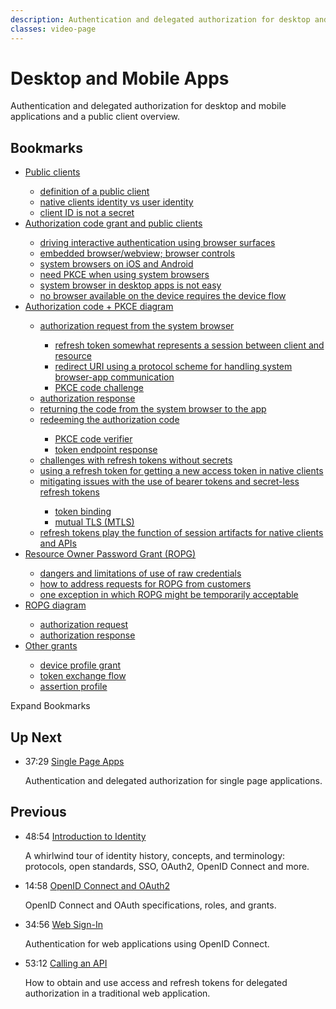 ```yaml
---
description: Authentication and delegated authorization for desktop and mobile applications and a public client overview.
classes: video-page
---
```

# Desktop and Mobile Apps

Authentication and delegated authorization for desktop and mobile applications and a public client overview.

<div class="video-wrapper" data-video="dq3c4pz9lb" data-padding="100% 0 0"></div>

## Bookmarks

<div class="video-transcript video-bookmarks" id="wistia-video-bookmarks">
  <ul>
    <li><a href="#wistia_dq3c4pz9lb?time=30">Public clients</a></li>
    <ul>
      <li><a href="#wistia_dq3c4pz9lb?time=44">definition of a public client</a></li>
      <li><a href="#wistia_dq3c4pz9lb?time=141.5">native clients identity vs user identity</a></li>
      <li><a href="#wistia_dq3c4pz9lb?time=207">client ID is not a secret</a></li>
    </ul>
    <li><a href="#wistia_dq3c4pz9lb?time=256">Authorization code grant and public clients</a></li>
    <ul>
      <li><a href="#wistia_dq3c4pz9lb?time=290">driving interactive authentication using browser surfaces</a></li>
      <li><a href="#wistia_dq3c4pz9lb?time=328">embedded browser/webview; browser controls</a></li>
      <li><a href="#wistia_dq3c4pz9lb?time=447">system browsers on iOS and Android</a></li>
      <li><a href="#wistia_dq3c4pz9lb?time=520">need PKCE when using system browsers</a></li>
      <li><a href="#wistia_dq3c4pz9lb?time=620">system browser in desktop apps is not easy</a></li>
      <li><a href="#wistia_dq3c4pz9lb?time=804.2">no browser available on the device requires the device flow</a></li>
    </ul>
    <li><a href="#wistia_dq3c4pz9lb?time=859">Authorization code + PKCE diagram</a></li>
    <ul>
      <li><a href="#wistia_dq3c4pz9lb?time=936">authorization request from the system browser</a></li>
      <ul>
        <li><a href="#wistia_dq3c4pz9lb?time=1002">refresh token somewhat represents a session between client and resource</a></li>
        <li><a href="#wistia_dq3c4pz9lb?time=1027">redirect URI using a protocol scheme for handling system browser-app communication</a></li>
        <li><a href="#wistia_dq3c4pz9lb?time=1073">PKCE code challenge</a></li>
      </ul>
      <li><a href="#wistia_dq3c4pz9lb?time=1115">authorization response</a></li>
      <li><a href="#wistia_dq3c4pz9lb?time=1148">returning the code from the system browser to the app</a></li>
      <li><a href="#wistia_dq3c4pz9lb?time=1193">redeeming the authorization code</a></li>
      <ul>
        <li><a href="#wistia_dq3c4pz9lb?time=1244">PKCE code verifier</a></li>
        <li><a href="#wistia_dq3c4pz9lb?time=1271">token endpoint response</a></li>
      </ul>
      <li><a href="#wistia_dq3c4pz9lb?time=1301">challenges with refresh tokens without secrets</a></li>
      <li><a href="#wistia_dq3c4pz9lb?time=1340">using a refresh token for getting a new access token in native clients</a></li>
      <li><a href="#wistia_dq3c4pz9lb?time=1380">mitigating issues with the use of bearer tokens and secret-less refresh tokens</a></li>
      <ul>
        <li><a href="#wistia_dq3c4pz9lb?time=1398">token binding</a></li>
        <li><a href="#wistia_dq3c4pz9lb?time=1473.5">mutual TLS (MTLS)</a></li>
      </ul>
      <li><a href="#wistia_dq3c4pz9lb?time=1541.5">refresh tokens play the function of session artifacts for native clients and APIs</a></li>
    </ul>  
    <li><a href="#wistia_dq3c4pz9lb?time=1580">Resource Owner Password Grant (ROPG)</a></li>
    <ul>
      <li><a href="#wistia_dq3c4pz9lb?time=1619.5">dangers and limitations of use of raw credentials</a></li>
      <li><a href="#wistia_dq3c4pz9lb?time=1855">how to address requests for ROPG from customers</a></li>
      <li><a href="#wistia_dq3c4pz9lb?time=1930">one exception in which ROPG might be temporarily acceptable</a></li>
    </ul>
    <li><a href="#wistia_dq3c4pz9lb?time=2038.4">ROPG diagram</a></li>
    <ul>
      <li><a href="#wistia_dq3c4pz9lb?time=2090">authorization request</a></li>
      <li><a href="#wistia_dq3c4pz9lb?time=2119">authorization response</a></li>
    </ul>
    <li><a href="#wistia_dq3c4pz9lb?time=2154">Other grants</a></li>
    <ul>
      <li><a href="#wistia_dq3c4pz9lb?time=2168.5">device profile grant</a></li>
      <li><a href="#wistia_dq3c4pz9lb?time=2282">token exchange flow</a></li>
      <li><a href="#wistia_dq3c4pz9lb?time=2363">assertion profile</a></li>
    </ul>
  </ul>
</div>

<div class="video-transcript-expand" onClick="(function() {
  $('.video-transcript').toggleClass('expanded');
  $('.video-transcript-expand i').attr('class', $('.video-transcript').hasClass('expanded') ? 'icon-budicon-462' : 'icon-budicon-460');
})()">Expand Bookmarks <i class="icon-budicon-460"></i></div>

## Up Next

<ul class="up-next">
  <li>
    <span class="video-time"><i class="icon icon-budicon-494"></i>37:29</span>
    <i class="video-icon icon icon-budicon-676"></i>
    <a href="/videos/learn-identity/06-single-page-apps">Single Page Apps</a>
    <p>Authentication and delegated authorization for single page applications.</p>
  </li>
</ul>

## Previous

<ul class="up-next">
  <li>
    <span class="video-time"><i class="icon icon-budicon-494"></i>48:54</span>
    <i class="video-icon icon icon-budicon-676"></i>
    <a href="/videos/learn-identity/01-introduction-to-identity">Introduction to Identity</a>
    <p>A whirlwind tour of identity history, concepts, and terminology: protocols, open standards, SSO, OAuth2, OpenID Connect and more.</p>
  </li>

  <li>
    <span class="video-time"><i class="icon icon-budicon-494"></i>14:58</span>
    <i class="video-icon icon icon-budicon-676"></i>
    <a href="/videos/learn-identity/02-oidc-and-oauth">OpenID Connect and OAuth2</a>
    <p>OpenID Connect and OAuth specifications, roles, and grants.</p>
  </li>

  <li>
    <span class="video-time"><i class="icon icon-budicon-494"></i>34:56</span>
    <i class="video-icon icon icon-budicon-676"></i>
    <a href="/videos/learn-identity/03-web-sign-in">Web Sign-In</a>
    <p>Authentication for web applications using OpenID Connect.</p>
  </li>

  <li>
    <span class="video-time"><i class="icon icon-budicon-494"></i>53:12</span>
    <i class="video-icon icon icon-budicon-676"></i>
    <a href="/videos/learn-identity/04-calling-an-api">Calling an API</a>
    <p>How to obtain and use access and refresh tokens for delegated authorization in a traditional web application.</p>
  </li>
</ul>
